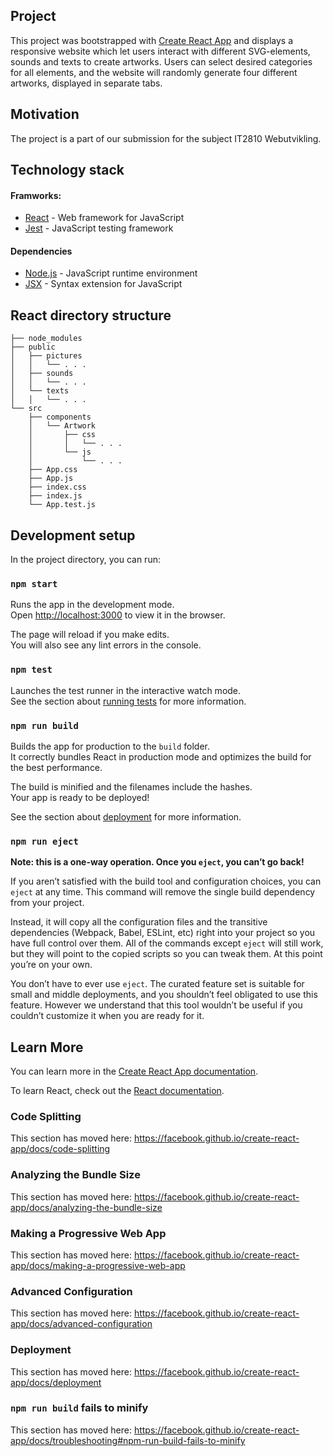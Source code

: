 ## Project

This project was bootstrapped with [Create React App](https://github.com/facebook/create-react-app) and displays a responsive website 
which let users interact with different SVG-elements, sounds and texts to create artworks. Users can select desired categories for all 
elements, and the website will randomly generate four different artworks, displayed in separate tabs.

## Motivation
The project is a part of our submission for the subject IT2810 Webutvikling.

## Technology stack

#### Framworks:
<ul>
<li><a href="https://github.com/facebook/create-react-app">React</a> - Web framework for JavaScript</li>
<li><a href="https://jestjs.io">Jest</a> - JavaScript testing framework</li>
</ul>

#### Dependencies 
<ul>
<li><a href="https://nodejs.dev/">Node.js</a> - JavaScript runtime environment</li>
<li><a href="https://reactjs.org/docs/introducing-jsx.html">JSX</a> - Syntax extension for JavaScript</li>
</ul>

## React directory structure
```
├── node_modules
├── public
│   ├── pictures
│   │   └── . . .
│   ├── sounds
│   │   └── . . .
│   └── texts
│   │   └── . . .
└── src
    ├── components
    │   └── Artwork
    │       ├── css
    │       │   └── . . .
    │       └── js
    │           └── . . .
    ├── App.css
    ├── App.js
    ├── index.css
    ├── index.js
    └── App.test.js
```

## Development setup

In the project directory, you can run:

### `npm start`

Runs the app in the development mode.<br>
Open [http://localhost:3000](http://localhost:3000) to view it in the browser.

The page will reload if you make edits.<br>
You will also see any lint errors in the console.

### `npm test`

Launches the test runner in the interactive watch mode.<br>
See the section about [running tests](https://facebook.github.io/create-react-app/docs/running-tests) for more information.

### `npm run build`

Builds the app for production to the `build` folder.<br>
It correctly bundles React in production mode and optimizes the build for the best performance.

The build is minified and the filenames include the hashes.<br>
Your app is ready to be deployed!

See the section about [deployment](https://facebook.github.io/create-react-app/docs/deployment) for more information.

### `npm run eject`

**Note: this is a one-way operation. Once you `eject`, you can’t go back!**

If you aren’t satisfied with the build tool and configuration choices, you can `eject` at any time. This command will remove the single build dependency from your project.

Instead, it will copy all the configuration files and the transitive dependencies (Webpack, Babel, ESLint, etc) right into your project so you have full control over them. All of the commands except `eject` will still work, but they will point to the copied scripts so you can tweak them. At this point you’re on your own.

You don’t have to ever use `eject`. The curated feature set is suitable for small and middle deployments, and you shouldn’t feel obligated to use this feature. However we understand that this tool wouldn’t be useful if you couldn’t customize it when you are ready for it.

## Learn More

You can learn more in the [Create React App documentation](https://facebook.github.io/create-react-app/docs/getting-started).

To learn React, check out the [React documentation](https://reactjs.org/).

### Code Splitting

This section has moved here: https://facebook.github.io/create-react-app/docs/code-splitting

### Analyzing the Bundle Size

This section has moved here: https://facebook.github.io/create-react-app/docs/analyzing-the-bundle-size

### Making a Progressive Web App

This section has moved here: https://facebook.github.io/create-react-app/docs/making-a-progressive-web-app

### Advanced Configuration

This section has moved here: https://facebook.github.io/create-react-app/docs/advanced-configuration

### Deployment

This section has moved here: https://facebook.github.io/create-react-app/docs/deployment

### `npm run build` fails to minify

This section has moved here: https://facebook.github.io/create-react-app/docs/troubleshooting#npm-run-build-fails-to-minify
